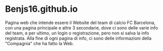 # Benjs16.github.io
Pagina web che intende essere il Website del team di calcio FC Barcelona, con una pagina principale e altre 3 secondarie, dove ci sono delle varie info del team, e per ultimo, un login o registrazione, pero non si salva la info registrata. Alla fine di ogni pagina di info, ci sono delle informazioni della "Compagnia" che ha fatto la Web.
